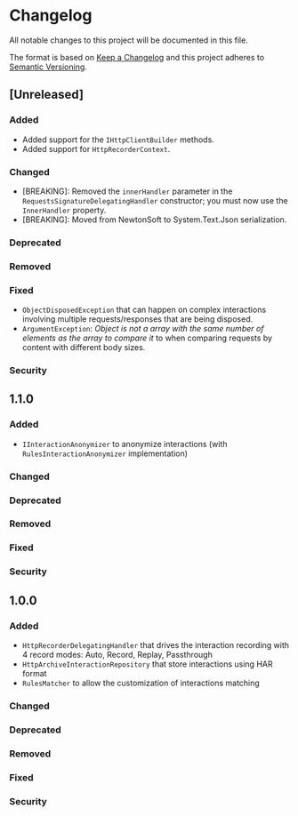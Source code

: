 # Changelog
All notable changes to this project will be documented in this file.

The format is based on [Keep a Changelog](http://keepachangelog.com/en/1.0.0/)
and this project adheres to [Semantic Versioning](http://semver.org/spec/v2.0.0.html).

## [Unreleased]

### Added

- Added support for the `IHttpClientBuilder` methods.
- Added support for `HttpRecorderContext`.

### Changed

- [BREAKING]: Removed the `innerHandler` parameter in the `RequestsSignatureDelegatingHandler` constructor; you must now use the `InnerHandler` property.
- [BREAKING]: Moved from NewtonSoft to System.Text.Json serialization.

### Deprecated

### Removed

### Fixed

- `ObjectDisposedException` that can happen on complex interactions involving multiple requests/responses that are being disposed.
- `ArgumentException`: *Object is not a array with the same number of elements as the array to compare it* to when comparing requests by content with different body sizes.

### Security

## 1.1.0

### Added

- `IInteractionAnonymizer` to anonymize interactions (with `RulesInteractionAnonymizer` implementation)

### Changed

### Deprecated

### Removed

### Fixed

### Security

## 1.0.0

### Added

- `HttpRecorderDelegatingHandler` that drives the interaction recording with 4 record modes: Auto, Record, Replay, Passthrough
- `HttpArchiveInteractionRepository` that store interactions using HAR format
- `RulesMatcher` to allow the customization of interactions matching

### Changed

### Deprecated

### Removed

### Fixed

### Security
